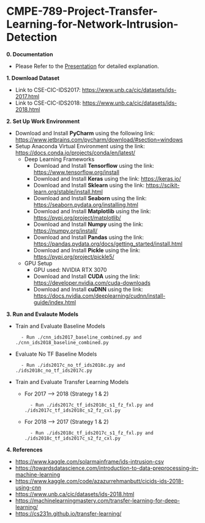 # CMPE-789-Project-Transfer-Learning-for-Network-Intrusion-Detection

**0. Documentation**
  - Please Refer to the [Presentation](https://docs.google.com/presentation/d/1BdeZTWzkFxyWEiXyWVWasaaS0RzX8snyaU6DZNnmQXI/edit?usp=sharing) for detailed explanation.

**1. Download Dataset**
  - Link to CSE-CIC-IDS2017: https://www.unb.ca/cic/datasets/ids-2017.html
  - Link to CSE-CIC-IDS2018: https://www.unb.ca/cic/datasets/ids-2018.html

**2. Set Up Work Environment**
- Download and Install **PyCharm** using the following link: https://www.jetbrains.com/pycharm/download/#section=windows
- Setup Anaconda Virtual Environment using the link: https://docs.conda.io/projects/conda/en/latest/
  - Deep Learning Frameworks
	  - Download and Install **Tensorflow** using the link: https://www.tensorflow.org/install
	  - Download and Install **Keras** using the link: https://keras.io/
	  - Download and Install **Sklearn** using the link: https://scikit-learn.org/stable/install.html
	  - Download and Install **Seaborn** using the link: https://seaborn.pydata.org/installing.html
	  - Download and Install **Matplotlib** using the link: https://pypi.org/project/matplotlib/
	  - Download and Install **Numpy** using the link: https://numpy.org/install/
	  - Download and Install **Pandas** using the link: https://pandas.pydata.org/docs/getting_started/install.html
	  - Download and Install **Pickle** using the link: https://pypi.org/project/pickle5/
  - GPU Setup
    - GPU used: NVIDIA RTX 3070
    - Download and Install **CUDA** using the link: https://developer.nvidia.com/cuda-downloads
    - Download and Install **cuDNN** using the link: https://docs.nvidia.com/deeplearning/cudnn/install-guide/index.html

**3. Run and Evalaute Models**
  - Train and Evaluate Baseline Models
    ```
      - Run ./cnn_ids2017_baseline_combined.py and ./cnn_ids2018_baseline_combined.py
    ```
    
  - Evaluate No TF Baseline Models
    ```
      - Run ./ids2017c_no_tf_ids2018c.py and ./ids2018c_no_tf_ids2017c.py
    ```
    
  - Train and Evaluate Transfer Learning Models
    - For 2017 --> 2018 (Strategy 1 & 2) 
      ```
        - Run ./ids2017c_tf_ids2018c_s1_fz_fxl.py and ./ids2017c_tf_ids2018c_s2_fz_cxl.py
      ```
    - For 2018 --> 2017 (Strategy 1 & 2) 
      ```
        - Run ./ids2018c_tf_ids2017c_s1_fz_fxl.py and ./ids2018c_tf_ids2017c_s2_fz_cxl.py
      ```
    
**4. References**
  - https://www.kaggle.com/solarmainframe/ids-intrusion-csv
  - https://towardsdatascience.com/introduction-to-data-preprocessing-in-machine-learning
  - https://www.kaggle.com/code/azazurrehmanbutt/cicids-ids-2018-using-cnn
  - https://www.unb.ca/cic/datasets/ids-2018.html
  - https://machinelearningmastery.com/transfer-learning-for-deep-learning/
  - https://cs231n.github.io/transfer-learning/

